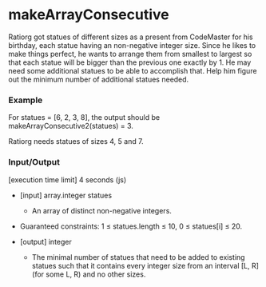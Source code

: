 # makeArrayConsecutive

Ratiorg got statues of different sizes as a present from CodeMaster for his birthday, each statue having an non-negative integer size. Since he likes to make things perfect, he wants to arrange them from smallest to largest so that each statue will be bigger than the previous one exactly by 1. He may need some additional statues to be able to accomplish that. Help him figure out the minimum number of additional statues needed.

### Example

For statues = [6, 2, 3, 8], the output should be
makeArrayConsecutive2(statues) = 3.

Ratiorg needs statues of sizes 4, 5 and 7.

### Input/Output

[execution time limit] 4 seconds (js)

- [input] array.integer statues

    - An array of distinct non-negative integers.

- Guaranteed constraints:
1 ≤ statues.length ≤ 10,
0 ≤ statues[i] ≤ 20.

- [output] integer

    - The minimal number of statues that need to be added to existing statues such that it contains every integer size from an interval [L, R] (for some L, R) and no other sizes.
